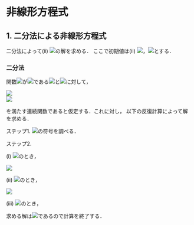# 非線形方程式

## 1. 二分法による非線形方程式
二分法によって(ii) <img src="https://latex.codecogs.com/gif.latex?f(x)=x^2-2">の解を求める．
ここで初期値は(ii) <img src="https://latex.codecogs.com/gif.latex?a=1">，<img src="https://latex.codecogs.com/gif.latex?b=2">とする．

### 二分法
関数<img src="https://latex.codecogs.com/gif.latex?f(x)">が<img src="https://latex.codecogs.com/gif.latex?a<b">である<img src="https://latex.codecogs.com/gif.latex?a">と<img src="https://latex.codecogs.com/gif.latex?b">に対して，

<img src="https://latex.codecogs.com/gif.latex?f(a)<0">
<br>

<img src="https://latex.codecogs.com/gif.latex?f(b)>0">

を満たす連続関数であると仮定する．これに対し， 以下の反復計算によって解を求める．

ステップ1. <img src="https://latex.codecogs.com/gif.latex?f(\frac{a+b}{2})">の符号を調べる．

ステップ2.

(i) <img src="https://latex.codecogs.com/gif.latex?f(\frac{a+b}{2})<0">のとき，

<img src="https://latex.codecogs.com/gif.latex?a = \frac{a+b}{2}">

(ii) <img src="https://latex.codecogs.com/gif.latex?f(\frac{a+b}{2})>0">のとき，

<img src="https://latex.codecogs.com/gif.latex?b = \frac{a+b}{2}">

(iii) <img src="https://latex.codecogs.com/gif.latex?f(\frac{a+b}{2})=0">のとき，

求める解は<img src="https://latex.codecogs.com/gif.latex?\frac{a+b}{2}">であるので計算を終了する．


